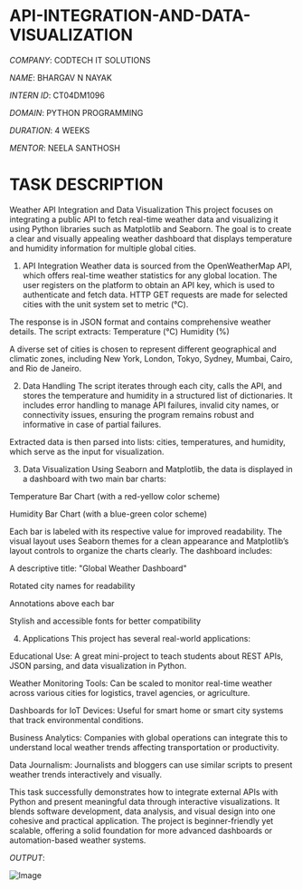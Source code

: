 # API-INTEGRATION-AND-DATA-VISUALIZATION

*COMPANY*: CODTECH IT SOLUTIONS

*NAME*: BHARGAV N NAYAK 

*INTERN ID*: CT04DM1096

*DOMAIN*: PYTHON PROGRAMMING

*DURATION*: 4 WEEKS 

*MENTOR*: NEELA SANTHOSH 

# TASK DESCRIPTION 

Weather API Integration and Data Visualization
This project focuses on integrating a public API to fetch real-time weather data and visualizing it using Python libraries such as Matplotlib and Seaborn. The goal is to create a clear and visually appealing weather dashboard that displays temperature and humidity information for multiple global cities.

1. API Integration
Weather data is sourced from the OpenWeatherMap API, which offers real-time weather statistics for any global location. The user registers on the platform to obtain an API key, which is used to authenticate and fetch data. HTTP GET requests are made for selected cities with the unit system set to metric (°C).

The response is in JSON format and contains comprehensive weather details. The script extracts:
Temperature (°C)
Humidity (%)

A diverse set of cities is chosen to represent different geographical and climatic zones, including New York, London, Tokyo, Sydney, Mumbai, Cairo, and Rio de Janeiro.

2. Data Handling
The script iterates through each city, calls the API, and stores the temperature and humidity in a structured list of dictionaries. It includes error handling to manage API failures, invalid city names, or connectivity issues, ensuring the program remains robust and informative in case of partial failures.

Extracted data is then parsed into lists: cities, temperatures, and humidity, which serve as the input for visualization.

3. Data Visualization
Using Seaborn and Matplotlib, the data is displayed in a dashboard with two main bar charts:

Temperature Bar Chart (with a red-yellow color scheme)

Humidity Bar Chart (with a blue-green color scheme)

Each bar is labeled with its respective value for improved readability. The visual layout uses Seaborn themes for a clean appearance and Matplotlib’s layout controls to organize the charts clearly. The dashboard includes:

A descriptive title: "Global Weather Dashboard"

Rotated city names for readability

Annotations above each bar

Stylish and accessible fonts for better compatibility

4. Applications
This project has several real-world applications:

Educational Use: A great mini-project to teach students about REST APIs, JSON parsing, and data visualization in Python.

Weather Monitoring Tools: Can be scaled to monitor real-time weather across various cities for logistics, travel agencies, or agriculture.

Dashboards for IoT Devices: Useful for smart home or smart city systems that track environmental conditions.

Business Analytics: Companies with global operations can integrate this to understand local weather trends affecting transportation or productivity.

Data Journalism: Journalists and bloggers can use similar scripts to present weather trends interactively and visually.

This task successfully demonstrates how to integrate external APIs with Python and present meaningful data through interactive visualizations. It blends software development, data analysis, and visual design into one cohesive and practical application. The project is beginner-friendly yet scalable, offering a solid foundation for more advanced dashboards or automation-based weather systems.


*OUTPUT*:

![Image](https://github.com/user-attachments/assets/75a5c85b-3ed1-4089-bf2a-59caa67505cc)

